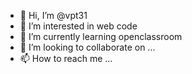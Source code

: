 - 👋 Hi, I’m @vpt31
- 👀 I’m interested in web code
- 🌱 I’m currently learning openclassroom
- 💞️ I’m looking to collaborate on ...
- 📫 How to reach me ...

<!---
vpt31/vpt31 is a ✨ special ✨ repository because its `README.md` (this file) appears on your GitHub profile.
You can click the Preview link to take a look at your changes.
--->

